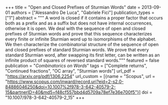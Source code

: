 +++
title = "Open and Closed Prefixes of Sturmian Words"
date = 2013-09-01
authors = ["Alessandro De Luca", "Gabriele Fici"]
publication_types = ["1"]
abstract = """
A word is closed if it contains a proper factor that occurs both as a prefix and
as a suffix but does not have internal occurrences, otherwise it is open. We
deal with the sequence of open and closed prefixes of Sturmian words and prove
that this sequence characterizes every finite or infinite Sturmian word up to
isomorphisms of the alphabet. We then characterize the combinatorial structure
of the sequence of open and closed prefixes of standard Sturmian words. We prove
that every standard Sturmian word, after swapping its first letter, can be
written as an infinite product of squares of reversed standard words."""
featured = false
publication = "*Combinatorics on Words*"
tags = ["Complete returns", "Continued fractions", "OC array", "Sturmian words"]
url_pdf = "https://arxiv.org/pdf/1306.2254"
url_custom = [{name = "Scopus", url = "https://www.scopus.com/inward/record.uri?eid=2-s2.0-84886046250&doi=10.1007%2f978-3-642-40579-2-15&partnerID=40&md5=f48cf557bbd4d5709a78ef7e36e700f5"}]
doi = "10.1007/978-3-642-40579-2_15"
+++
